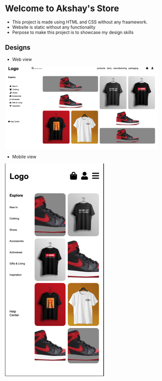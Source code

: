 # Welcome to Akshay's Store

- This project is made using HTML and CSS without any fraamework.
- Website is static without any functionality
- Perpose to make this project is to showcase my design skills

## Designs

- Web view

<img src="./img/desktop.png" alt="My Store Desktop view"/>

- Mobile view

<img src="./img/mobile.png" alt="My Store Desktop view"/>
